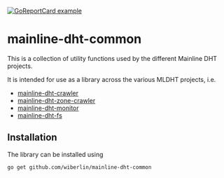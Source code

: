 [![GoReportCard example](https://goreportcard.com/badge/github.com/wiberlin/mainline-dht-common)](https://goreportcard.com/report/github.com/wiberlin/mainline-dht-common)

# mainline-dht-common

This is a collection of utility functions used by the different Mainline DHT projects.

It is intended for use as a library across the various MLDHT projects, i.e.

- [mainline-dht-crawler](https://github.com/cndolo/mainline-dht-crawler)
- [mainline-dht-zone-crawler]()
- [mainline-dht-monitor](https://gitlab.informatik.hu-berlin.de/wfg17/mainline-dht-monitor)
- [mainline-dht-fs](https://gitlab.informatik.hu-berlin.de/wfg17/mainline-dht-fs)

## Installation

The library can be installed using 

`go get github.com/wiberlin/mainline-dht-common`
